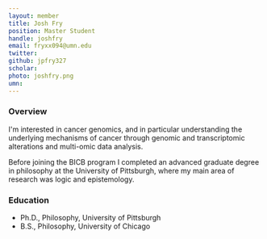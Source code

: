 ```yaml
---
layout: member
title: Josh Fry 
position: Master Student
handle: joshfry
email: fryxx094@umn.edu
twitter:
github: jpfry327
scholar: 
photo: joshfry.png
umn: 
---
```


### Overview
I'm interested in cancer genomics, and in particular understanding the underlying mechanisms of cancer through genomic and transcriptomic alterations and multi-omic data analysis. 

Before joining the BICB program I completed an advanced graduate degree in philosophy at the University of Pittsburgh, where my main area of research was logic and epistemology.  

### Education
- Ph.D., Philosophy, University of Pittsburgh
- B.S., Philosophy, University of Chicago

